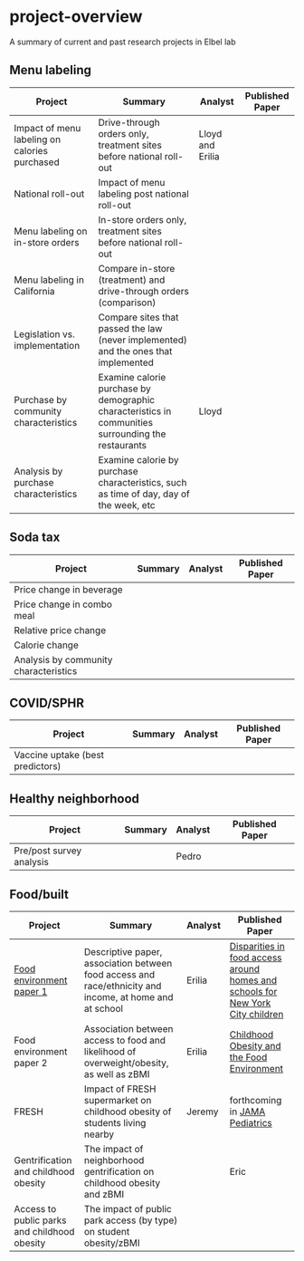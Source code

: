 # project-overview
A summary of current and past research projects in Elbel lab

## Menu labeling
| Project      | Summary | Analyst | Published Paper |
| ----------- | ----------- |----------- |----------- |
|Impact of menu labeling on calories purchased|Drive-through orders only, treatment sites before national roll-out|Lloyd and Erilia||
|National roll-out|Impact of menu labeling post national roll-out|||
|Menu labeling on in-store orders|In-store orders only, treatment sites before national roll-out|||
|Menu labeling in California|Compare in-store (treatment) and drive-through orders (comparison)|||
|Legislation vs. implementation|Compare sites that passed the law (never implemented) and the ones that implemented|||
|Purchase by community characteristics|Examine calorie purchase by demographic characteristics in communities surrounding the restaurants|Lloyd||
|Analysis by purchase characteristics|Examine calorie by purchase characteristics, such as time of day, day of the week, etc|||

## Soda tax
| Project      | Summary | Analyst |Published Paper |
| ----------- | ----------- |----------- |----------- |
|Price change in beverage||||
|Price change in combo meal||||
|Relative price change||||
|Calorie change||||
|Analysis by community characteristics||||

## COVID/SPHR
| Project      | Summary | Analyst |Published Paper |
| ----------- | ----------- |----------- |----------- |
|Vaccine uptake (best predictors)||||

## Healthy neighborhood
| Project      | Summary | Analyst |Published Paper |
| ----------- | ----------- |----------- |----------- |
|Pre/post survey analysis||Pedro||

## Food/built
| Project      | Summary | Analyst |Published Paper |
| ----------- | ----------- |----------- |----------- |
|[Food environment paper 1](https://github.com/eriliawu/home-food-env)|Descriptive paper, association between food access and race/ethnicity and income, at home and at school |Erilia|[Disparities in food access around homes and schools for New York City children](https://journals.plos.org/plosone/article?id=10.1371/journal.pone.0217341)|
|Food environment paper 2|Association between access to food and likelihood of overweight/obesity, as well as zBMI|Erilia|[Childhood Obesity and the Food Environment](https://onlinelibrary.wiley.com/doi/10.1002/oby.22663)|
|FRESH|Impact of FRESH supermarket on childhood obesity of students living nearby|Jeremy|forthcoming in [JAMA Pediatrics](https://jamanetwork.com/journals/jamapediatrics)|
|Gentrification and childhood obesity|The impact of neighborhood gentrification on childhood obesity and zBMI||Eric|
|Access to public parks and childhood obesity|The impact of public park access (by type) on student obesity/zBMI|||
